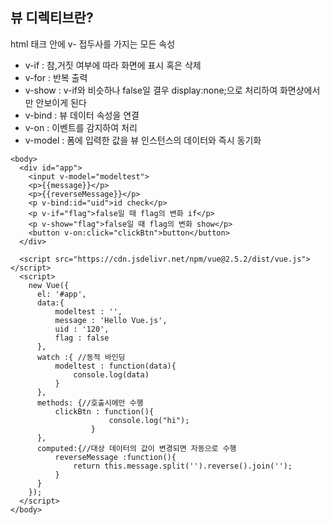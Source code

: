 ## 뷰 디렉티브란?
html 태크 안에 v- 접두사를 가지는 모든 속성

- v-if : 참,거짓 여부에 따라 화면에 표시 혹은 삭제
- v-for : 반복 출력
- v-show : v-if와 비슷하나 false일 결우 display:none;으로 처리하여 화면상에서만 안보이게 된다
- v-bind : 뷰 데이터 속성을 연결
- v-on : 이벤트를 감지하여 처리
- v-model : 폼에 입력한 값을 뷰 인스턴스의 데이터와 즉시 동기화

```
<body>
  <div id="app">
    <input v-model="modeltest">
    <p>{{message}}</p>
    <p>{{reverseMessage}}</p>
    <p v-bind:id="uid">id check</p>
    <p v-if="flag">false일 때 flag의 변화 if</p>
    <p v-show="flag">false일 때 flag의 변화 show</p>
    <button v-on:click="clickBtn">button</button>
  </div>

  <script src="https://cdn.jsdelivr.net/npm/vue@2.5.2/dist/vue.js"></script>
  <script>
    new Vue({
      el: '#app',
      data:{
          modeltest : '',
          message : 'Hello Vue.js',
          uid : '120',
          flag : false
      },
      watch :{ //동적 바인딩
          modeltest : function(data){
              console.log(data)
          }
      },
      methods: {//호출시에만 수행
          clickBtn : function(){
                      console.log("hi");
                  }
      },
      computed:{//대상 데이터의 값이 변경되면 자동으로 수행
          reverseMessage :function(){
              return this.message.split('').reverse().join('');
          }
      }
    });
  </script>
</body>
  ```
